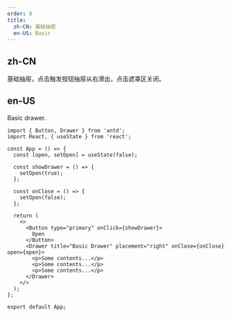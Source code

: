 ```yaml
---
order: 0
title:
  zh-CN: 基础抽屉
  en-US: Basic
---
```


## zh-CN

基础抽屉，点击触发按钮抽屉从右滑出，点击遮罩区关闭。

## en-US

Basic drawer.

```tsx
import { Button, Drawer } from 'antd';
import React, { useState } from 'react';

const App = () => {
  const [open, setOpen] = useState(false);

  const showDrawer = () => {
    setOpen(true);
  };

  const onClose = () => {
    setOpen(false);
  };

  return (
    <>
      <Button type="primary" onClick={showDrawer}>
        Open
      </Button>
      <Drawer title="Basic Drawer" placement="right" onClose={onClose} open={open}>
        <p>Some contents...</p>
        <p>Some contents...</p>
        <p>Some contents...</p>
      </Drawer>
    </>
  );
};

export default App;
```

<style>
[data-theme='compact'] .ant-drawer-body p {
  margin-bottom: 0;
}
</style>
